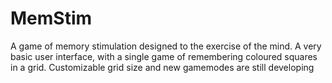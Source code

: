 # MemStim
A game of memory stimulation designed to the exercise of the mind.
A very basic user interface, with a single game of remembering coloured squares in a grid.
Customizable grid size and new gamemodes are still developing
